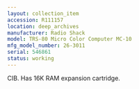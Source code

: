 ```yaml
---
layout: collection_item
accession: R111157
location: deep_archives
manufacturer: Radio Shack
model: TRS-80 Micro Color Computer MC-10
mfg_model_number: 26-3011
serial: 546861
status: working
---
```


CIB. Has 16K RAM expansion cartridge.